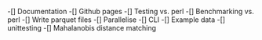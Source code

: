 -[] Documentation
-[] Github pages
-[] Testing vs. perl
-[] Benchmarking vs. perl
-[] Write parquet files
-[] Parallelise
-[] CLI
-[] Example data
-[] unittesting
-[] Mahalanobis distance matching

